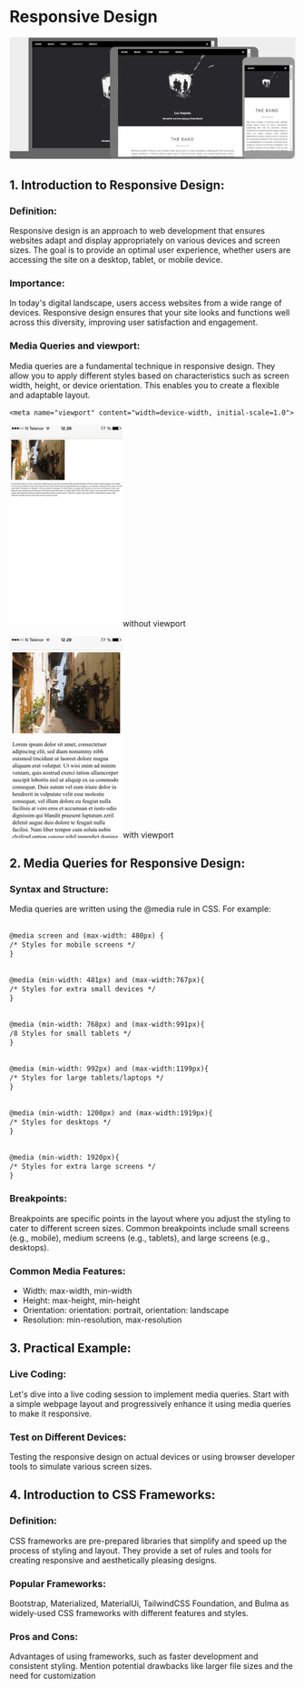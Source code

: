# Responsive Design

![alt text](images/img_temp_band.jpg)

## 1. Introduction to Responsive Design:

### Definition:

Responsive design is an approach to web development that ensures websites adapt and display appropriately on various devices and screen sizes. The goal is to provide an optimal user experience, whether users are accessing the site on a desktop, tablet, or mobile device.

### Importance:

In today's digital landscape, users access websites from a wide range of devices. Responsive design ensures that your site looks and functions well across this diversity, improving user satisfaction and engagement.

### Media Queries and viewport:

Media queries are a fundamental technique in responsive design. They allow you to apply different styles based on characteristics such as screen width, height, or device orientation. This enables you to create a flexible and adaptable layout.

```
<meta name="viewport" content="width=device-width, initial-scale=1.0">
```

![alt text](images/img_viewport1.png)without viewport

![alt text](images/img_viewport2.png)with viewport

## 2. Media Queries for Responsive Design:

### Syntax and Structure:

Media queries are written using the @media rule in CSS. For example:

```

@media screen and (max-width: 480px) {
/* Styles for mobile screens */
}

```

```

@media (min-width: 481px) and (max-width:767px){
/* Styles for extra small devices */
}

```

```

@media (min-width: 768px) and (max-width:991px){
/8 Styles for small tablets */
}

```

```

@media (min-width: 992px) and (max-width:1199px){
/* Styles for large tablets/laptops */
}

```

```

@media (min-width: 1200px) and (max-width:1919px){
/* Styles for desktops */
}

```

```

@media (min-width: 1920px){
/* Styles for extra large screens */
}

```

### Breakpoints:

Breakpoints are specific points in the layout where you adjust the styling to cater to different screen sizes. Common breakpoints include small screens (e.g., mobile), medium screens (e.g., tablets), and large screens (e.g., desktops).

### Common Media Features:

- Width: max-width, min-width
- Height: max-height, min-height
- Orientation: orientation: portrait, orientation: landscape
- Resolution: min-resolution, max-resolution

## 3. Practical Example:

### Live Coding:

Let's dive into a live coding session to implement media queries. Start with a simple webpage layout and progressively enhance it using media queries to make it responsive.

### Test on Different Devices:

Testing the responsive design on actual devices or using browser developer tools to simulate various screen sizes.

## 4. Introduction to CSS Frameworks:

### Definition:

CSS frameworks are pre-prepared libraries that simplify and speed up the process of styling and layout. They provide a set of rules and tools for creating responsive and aesthetically pleasing designs.

### Popular Frameworks:

Bootstrap, Materialized, MaterialUi, TailwindCSS Foundation, and Bulma as widely-used CSS frameworks with different features and styles.

### Pros and Cons:

Advantages of using frameworks, such as faster development and consistent styling. Mention potential drawbacks like larger file sizes and the need for customization

